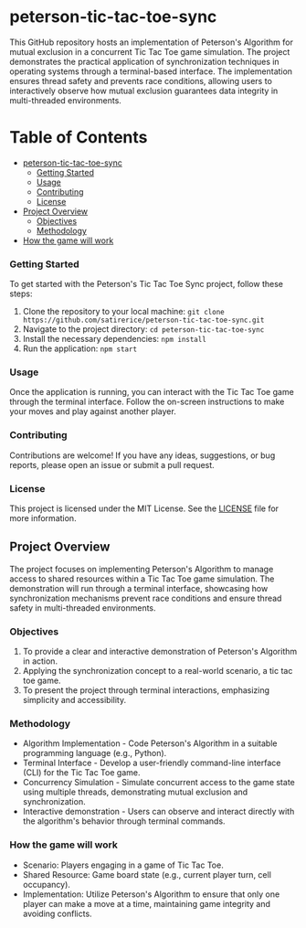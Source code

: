 # peterson-tic-tac-toe-sync
This GitHub repository hosts an implementation of Peterson's Algorithm for mutual exclusion in a concurrent Tic Tac Toe game simulation. The project demonstrates the practical application of synchronization techniques in operating systems through a terminal-based interface. The implementation ensures thread safety and prevents race conditions, allowing users to interactively observe how mutual exclusion guarantees data integrity in multi-threaded environments.
# Table of Contents
- [peterson-tic-tac-toe-sync](#peterson-tic-tac-toe-sync)
    - [Getting Started](#getting-started)
    - [Usage](#usage)
    - [Contributing](#contributing)
    - [License](#license)
- [Project Overview](#project-overview)
    - [Objectives](#objectives)
    - [Methodology](#methodology)
- [How the game will work](#how-the-game-will-work)

### Getting Started
To get started with the Peterson's Tic Tac Toe Sync project, follow these steps:
1. Clone the repository to your local machine:
        ```
        git clone https://github.com/satirerice/peterson-tic-tac-toe-sync.git
        ```
2. Navigate to the project directory:
        ```
        cd peterson-tic-tac-toe-sync
        ```
3. Install the necessary dependencies:
        ```
        npm install
        ```
4. Run the application:
        ```
        npm start
        ```

### Usage
Once the application is running, you can interact with the Tic Tac Toe game through the terminal interface. Follow the on-screen instructions to make your moves and play against another player.

### Contributing
Contributions are welcome! If you have any ideas, suggestions, or bug reports, please open an issue or submit a pull request.

### License
This project is licensed under the MIT License. See the [LICENSE](LICENSE) file for more information.

## Project Overview
The project focuses on implementing Peterson's Algorithm to manage access to shared resources within a Tic Tac Toe game simulation. The demonstration will run through a terminal interface, showcasing how synchronization mechanisms prevent race conditions and ensure thread safety in multi-threaded environments.

### Objectives
1. To provide a clear and interactive demonstration of Peterson's Algorithm in action.
2. Applying the synchronization concept to a real-world scenario, a tic tac toe game.
3. To present the project through terminal interactions, emphasizing simplicity and accessibility.

### Methodology
- Algorithm Implementation
        - Code Peterson's Algorithm in a suitable programming language (e.g., Python).
- Terminal Interface
        - Develop a user-friendly command-line interface (CLI) for the Tic Tac Toe game.
- Concurrency Simulation
        - Simulate concurrent access to the game state using multiple threads, demonstrating mutual exclusion and synchronization.
- Interactive demonstration
        - Users can observe and interact directly with the algorithm's behavior through terminal commands.

### How the game will work
- Scenario: Players engaging in a game of Tic Tac Toe.
- Shared Resource: Game board state (e.g., current player turn, cell occupancy).
- Implementation: Utilize Peterson's Algorithm to ensure that only one player can make a move at a time, maintaining game integrity and avoiding conflicts.